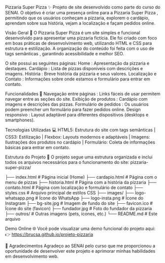 Pizzaria Super Pizza ✨ Projeto de site desenvolvido como parte do curso do SENAI. O objetivo é criar uma presença online para a Pizzaria Super Pizza , permitindo que os usuários conheçam a pizzaria, explorem o cardápio, aprendam sobre sua história, vejam a localização e façam pedidos online.

Visão Geral 🌟 O Pizzaria Super Pizza é um site simples e funcional desenvolvido para apresentar uma pizzaria fictícia. Ele foi criado com foco em boas práticas de desenvolvimento web, utilizando HTML e CSS para estrutura e estilização. A organização do conteúdo foi feita com o uso de tags semânticas , garantindo acessibilidade e melhor SEO.

O site possui as seguintes páginas: Home : Apresentação da pizzaria e destaques. Cardápio : Lista de pizzas disponíveis com descrições e imagens. História : Breve história da pizzaria e seus valores. Localização e Contato : Informações sobre onde estamos e formulário para entrar em contato.

Funcionalidades 🎯 Navegação entre páginas : Links fáceis de usar permitem navegar entre as seções do site. Exibição de produtos : Cardápio com imagens e descrições das pizzas. Formulário de pedidos : Os usuários podem preencher um formulário para fazer pedidos online. Design responsivo : Layout adaptável para diferentes dispositivos (desktops e smartphones).

Tecnologias Utilizadas 💻 HTML5: Estrutura do site com tags semânticas | CSS3: Estilização | Flexbox: Layouts modernos e adaptáveis | Imagens: Ilustrações dos produtos no cardápio | Formulário: Coleta de informações básicas para entrar em contato.

Estrutura do Projeto 📂 O projeto segue uma estrutura organizada e inclui todos os arquivos necessários para o funcionamento do site: pizzaria-super-pizza/

├── index.html # Página inicial (Home) ├── cardapio.html # Página com o menu de pizzas ├── historia.html # Página com a história da pizzaria ├── contato.html # Página com localização e formulário de contato ├── styles.css # Arquivo principal de estilos CSS ├── images/ ├── logo-whatsapp.png # Ícone do WhatsApp ├── logo-insta.png # Ícone do Instagram ├── bg-site.jpg # Imagem de fundo do site ├── favicon.ico # Ícone do site (favicon) ├── fundador.jpg # Foto do fundador da pizzaria ├── outros/ # Outras imagens (pets, ícones, etc.) └── README.md # Este arquivo

Demo Online 🌐 Você pode visualizar uma demo funcional do projeto aqui: 👉 https://brucsa.github.io/projeto-pizzaria

🎉 Agradecimentos Agradeço ao SENAI pelo curso que me proporcionou a oportunidade de desenvolver este projeto e aprimorar minhas habilidades em desenvolvimento web.
